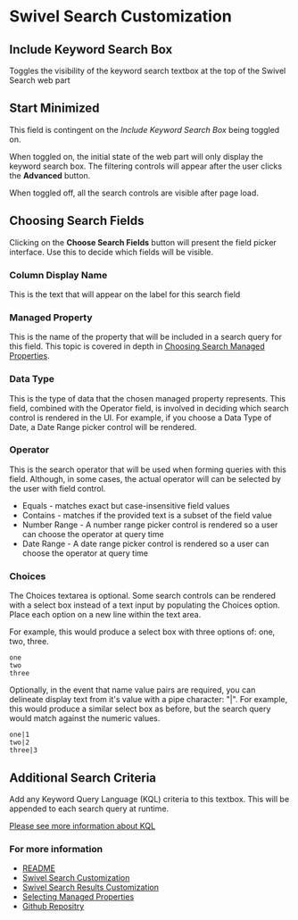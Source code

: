 # Swivel Search Customization

## Include Keyword Search Box

Toggles the visibility of the keyword search textbox at the top of the Swivel Search web part

## Start Minimized

This field is contingent on the *Include Keyword Search Box* being toggled on.

When toggled on, the initial state of the web part will only display the keyword search box. The filtering controls will appear after the user clicks the **Advanced** button.

When toggled off, all the search controls are visible after page load.

## Choosing Search Fields

Clicking on the **Choose Search Fields** button will present the field picker interface. Use this to decide which fields will be visible. 

### Column Display Name

This is the text that will appear on the label for this search field

### Managed Property

This is the name of the property that will be included in a search query for this field. This topic is covered in depth in [Choosing Search Managed Properties](./Selecting-Managed-Properties.md).

### Data Type

This is the type of data that the chosen managed property represents. This field, combined with the Operator field, is involved in deciding which search control is rendered in the UI. For example, if you choose a Data Type of Date, a Date Range picker control will be rendered.

### Operator
This is the search operator that will be used when forming queries with this field. Although, in some cases, the actual operator will can be selected by the user with field control.

* Equals - matches exact but case-insensitive field values
* Contains - matches if the provided text is a subset of the field value
* Number Range - A number range picker control is rendered so a user can choose the operator at query time
* Date Range - A date range picker control is rendered so a user can choose the operator at query time

### Choices

The Choices textarea is optional. Some search controls can be rendered with a select box instead of a text input by populating the Choices option. Place each option on a new line within the text area.

For example, this would produce a select box with three options of: one, two, three.

```
one
two
three
```

Optionally, in the event that name value pairs are required, you can delineate display text from it's value with a pipe character: "|". For example, this would produce a similar select box as before, but the search query would match against the numeric values.

```
one|1
two|2
three|3
```

## Additional Search Criteria

Add any Keyword Query Language (KQL) criteria to this textbox. This will be appended to each search query at runtime.

[Please see more information about KQL](https://docs.microsoft.com/en-us/sharepoint/dev/general-development/keyword-query-language-kql-syntax-reference)

### For more information

* [README](./README.md)
* [Swivel Search Customization](./Search-Customization.md)
* [Swivel Search Results Customization](./Results-Customization.md)
* [Selecting Managed Properties](./Selecting-Managed-Properties.md)
* [Github Repositry](
https://github.com/markgab/swivel-search)